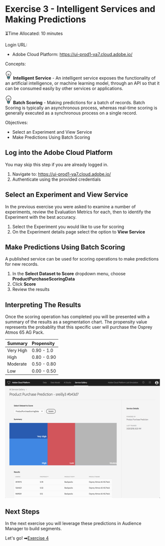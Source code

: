 # Exercise 3 - Intelligent Services and Making Predictions

⏳Time Allocated: 10 minutes

Login URL:
- Adobe Cloud Platform: https://ui-prod1-va7.cloud.adobe.io/

Concepts:

![lightbulb](../images/lightbulb.jpg)  **Intelligent Service** - An intelligent service exposes the functionality of an artificial intelligence, or machine learning model, through an API so that it can be consumed easily by other services or applications.

![lightbulb](../images/lightbulb.jpg) **Batch Scoring** - Making predictions for a batch of records. Batch Scoring is typically an asynchronous process, whereas real-time scoring is generally executed as a synchronous process on a single record.

Objectives:
- Select an Experiment and View Service
- Make Predictions Using Batch Scoring

## Log into the Adobe Cloud Platform

You may skip this step if you are already logged in.

1. Navigate to: https://ui-prod1-va7.cloud.adobe.io/
2. Authenticate using the provided credentials

## Select an Experiment and View Service

In the previous exercise you were asked to examine a number of experiments, review the Evaluation Metrics for each, then to identify the Experiment with the best accuracy.

1. Select the Experiment you would like to use for scoring
2. On the Experiment details page select the option to **View Service**

## Make Predictions Using Batch Scoring

A published service can be used for scoring operations to make predictions for new records.

1. In the **Select Dataset to Score** dropdown menu, choose **ProductPurchaseScoringData**
2. Click **Score**
3. Review the results

## Interpreting The Results

Once the scoring operation has completed you will be presented with a summary of the results as a segmentation chart. The propensity value represents the probablity that this specific user will purchase the Osprey Atmos 65 AG Pack.

| Summary | Propensity |
|:------|:------|
| Very High | 0.90 - 1.0 |
| High | 0.80 - 0.90 |
| Moderate | 0.50 - 0.80 |
| Low | 0.00 - 0.50 |

![Scoring Results](../images/scoringresults.jpg)


## Next Steps

In the next exercise you will leverage these predictions in Audience Manager to build segments.

Let's go! ➡[Exercise 4](../exercise4/README.md)

